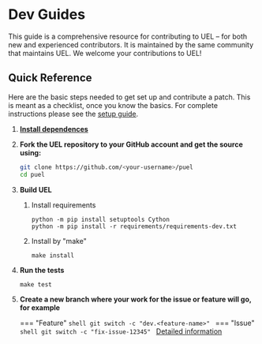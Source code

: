 # Dev Guides

This guide is a comprehensive resource for contributing to UEL – for both new
and experienced contributors. It is maintained by the same community that
maintains UEL. We welcome your contributions to UEL!

## Quick Reference

Here are the basic steps needed to get set up and contribute a patch. This
is meant as a checklist, once you know the basics. For complete instructions
please see the [setup guide](./setup-guide.md).

1. __[Install dependences](./install_dependences.md)__
2. __Fork the UEL repository to your GitHub account and get the source using:__
   ```bash
   git clone https://github.com/<your-username>/puel
   cd puel
   ```
3. __Build UEL__
    1. Install requirements
        ```shell
        python -m pip install setuptools Cython
        python -m pip install -r requirements/requirements-dev.txt
        ```
    2. Install by "make"
        ```shell
        make install
        ```
4. __Run the tests__
    ```shell
    make test
    ```
5. __Create a new branch where your work for the issue or feature will go, for example__
    
    === "Feature"
        ```shell
        git switch -c "dev.<feature-name>"
        ```
    === "Issue"
        ```shell
        git switch -c "fix-issue-12345"
        ```
    [Detailed information](./git.md#branches)
